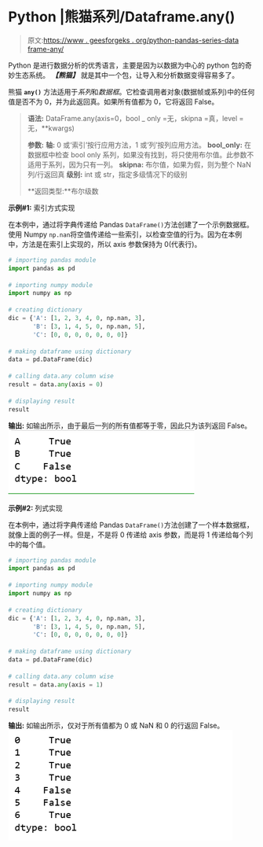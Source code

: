# Python |熊猫系列/Dataframe.any()

> 原文:[https://www . geesforgeks . org/python-pandas-series-data frame-any/](https://www.geeksforgeeks.org/python-pandas-series-dataframe-any/)

Python 是进行数据分析的优秀语言，主要是因为以数据为中心的 python 包的奇妙生态系统。 ***【熊猫】*** 就是其中一个包，让导入和分析数据变得容易多了。

熊猫 **`any()`** 方法适用于*系列*和*数据框*。它检查调用者对象(数据帧或系列)中的任何值是否不为 0，并为此返回真。如果所有值都为 0，它将返回 False。

> **语法:** DataFrame.any(axis=0，bool _ only =无，skipna =真，level =无，**kwargs)
> 
> **参数:**
> **轴:** 0 或‘索引’按行应用方法，1 或‘列’按列应用方法。
> **bool_only:** 在数据框中检查 bool only 系列，如果没有找到，将只使用布尔值。此参数不适用于系列，因为只有一列。
> **skipna:** 布尔值，如果为假，则为整个 NaN 列/行返回真
> **级别:** int 或 str，指定多级情况下的级别
> 
> **返回类型:**布尔级数

**示例#1:** 索引方式实现

在本例中，通过将字典传递给 Pandas `DataFrame()`方法创建了一个示例数据框。使用 Numpy `np.nan`将空值传递给一些索引，以检查空值的行为。因为在本例中，方法是在索引上实现的，所以 axis 参数保持为 0(代表行)。

```py
# importing pandas module 
import pandas as pd 

# importing numpy module
import numpy as np

# creating dictionary
dic = {'A': [1, 2, 3, 4, 0, np.nan, 3],
       'B': [3, 1, 4, 5, 0, np.nan, 5],
       'C': [0, 0, 0, 0, 0, 0, 0]}

# making dataframe using dictionary
data = pd.DataFrame(dic)

# calling data.any column wise
result = data.any(axis = 0)

# displaying result
result
```

**输出:**
如输出所示，由于最后一列的所有值都等于零，因此只为该列返回 False。
![](img/c297f70df56a3b3da38f8d70f610457e.png)

**示例#2:** 列式实现

在本例中，通过将字典传递给 Pandas `DataFrame()`方法创建了一个样本数据框，就像上面的例子一样。但是，不是将 0 传递给 axis 参数，而是将 1 传递给每个列中的每个值。

```py
# importing pandas module 
import pandas as pd 

# importing numpy module
import numpy as np

# creating dictionary
dic = {'A': [1, 2, 3, 4, 0, np.nan, 3],
       'B': [3, 1, 4, 5, 0, np.nan, 5],
       'C': [0, 0, 0, 0, 0, 0, 0]}

# making dataframe using dictionary
data = pd.DataFrame(dic)

# calling data.any column wise
result = data.any(axis = 1)

# displaying result
result
```

**输出:**
如输出所示，仅对于所有值都为 0 或 NaN 和 0 的行返回 False。
![](img/d1befab7992508ccdad6a242cfd261b1.png)